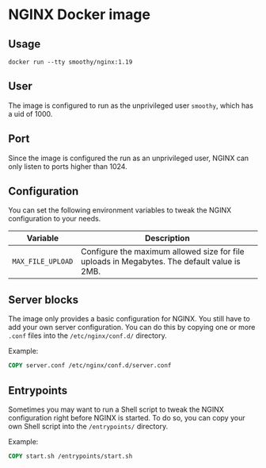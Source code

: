 # NGINX Docker image

## Usage

```
docker run --tty smoothy/nginx:1.19
```

## User

The image is configured to run as the unprivileged user `smoothy`, which has a uid of 1000.

## Port

Since the image is configured the run as an unprivileged user, NGINX can only listen to ports higher than 1024.

## Configuration

You can set the following environment variables to tweak the NGINX configuration to your needs.

| Variable | Description |
|---|---|
| `MAX_FILE_UPLOAD` | Configure the maximum allowed size for file uploads in Megabytes. The default value is 2MB. |

## Server blocks

The image only provides a basic configuration for NGINX. You still have to add your own server configuration. You can do this by copying one or more `.conf` files into the `/etc/nginx/conf.d/` directory.

Example:

```dockerfile
COPY server.conf /etc/nginx/conf.d/server.conf
```

## Entrypoints

Sometimes you may want to run a Shell script to tweak the NGINX configuration right before NGINX is started. To do so, you can copy your own Shell script into the `/entrypoints/` directory.

Example:

```dockerfile
COPY start.sh /entrypoints/start.sh
```